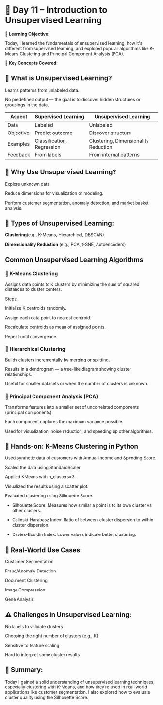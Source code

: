 # 📅 Day 11 – Introduction to Unsupervised Learning

**🎯 Learning Objective:**

Today, I learned the fundamentals of unsupervised learning, how it's different from supervised learning, and explored popular algorithms like K-Means Clustering and Principal Component Analysis (PCA).

**📌 Key Concepts Covered:**

## 🔹 What is Unsupervised Learning?

Learns patterns from unlabeled data.

No predefined output — the goal is to discover hidden structures or groupings in the data.

| Aspect    | Supervised Learning        | Unsupervised Learning                |
| --------- | -------------------------- | ------------------------------------ |
| Data      | Labeled                    | Unlabeled                            |
| Objective | Predict outcome            | Discover structure                   |
| Examples  | Classification, Regression | Clustering, Dimensionality Reduction |
| Feedback  | From labels                | From internal patterns               |

## 🔹 Why Use Unsupervised Learning?

Explore unknown data.

Reduce dimensions for visualization or modeling.

Perform customer segmentation, anomaly detection, and market basket analysis.

## 🔹 Types of Unsupervised Learning:

**Clustering**(e.g., K-Means, Hierarchical, DBSCAN)

**Dimensionality Reduction** (e.g., PCA, t-SNE, Autoencoders)

## Common Unsupervised Learning Algorithms

### 🔹 K-Means Clustering

Assigns data points to K clusters by minimizing the sum of squared distances to cluster centers.

Steps:

Initialize K centroids randomly.

Assign each data point to nearest centroid.

Recalculate centroids as mean of assigned points.

Repeat until convergence.

### 🔹 Hierarchical Clustering

Builds clusters incrementally by merging or splitting.

Results in a dendrogram — a tree-like diagram showing cluster relationships.

Useful for smaller datasets or when the number of clusters is unknown.

### 🔹 Principal Component Analysis (PCA)

Transforms features into a smaller set of uncorrelated components (principal components).

Each component captures the maximum variance possible.

Used for visualization, noise reduction, and speeding up other algorithms.

## 🔹 Hands-on: K-Means Clustering in Python

Used synthetic data of customers with Annual Income and Spending Score.

Scaled the data using StandardScaler.

Applied KMeans with n_clusters=3.

Visualized the results using a scatter plot.

Evaluated clustering using Silhouette Score.

- Silhouette Score: Measures how similar a point is to its own cluster vs other clusters.

- Calinski-Harabasz Index: Ratio of between-cluster dispersion to within-cluster dispersion.

- Davies-Bouldin Index: Lower values indicate better clustering.

## 🔹 Real-World Use Cases:

Customer Segmentation

Fraud/Anomaly Detection

Document Clustering

Image Compression

Gene Analysis

## ⚠️ Challenges in Unsupervised Learning:

No labels to validate clusters

Choosing the right number of clusters (e.g., K)

Sensitive to feature scaling

Hard to interpret some cluster results

## 📝 Summary:

Today I gained a solid understanding of unsupervised learning techniques, especially clustering with K-Means, and how they’re used in real-world applications like customer segmentation. I also explored how to evaluate cluster quality using the Silhouette Score.
